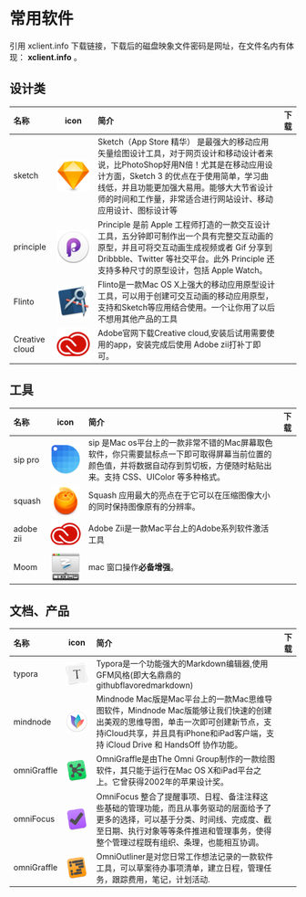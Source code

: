 # 常用软件

引用 xclient.info 下载链接，下载后的磁盘映象文件密码是网址，在文件名内有体现： **xclient.info** 。

## 设计类

 | 名称 | icon | 简介 | 下载  |
 | :- | :-: | :- | :-:  |
 | sketch | <img src="/assets/imgs/8192c982-4245-e1b4-36a7-cfcaac406b33.png" alt="sketch——矢量设计工具" style="display:block;width:128px;"> | Sketch（App Store 精华） 是最强大的移动应用矢量绘图设计工具，对于网页设计和移动设计者来说，比PhotoShop好用N倍！尤其是在移动应用设计方面，Sketch 3 的优点在于使用简单，学习曲线低，并且功能更加强大易用。能够大大节省设计师的时间和工作量，非常适合进行网站设计、移动应用设计、图标设计等 | <a href="https://xclient.info/s/sketch.html"><i class="fal fa-download"></i></a> |
 | principle | <img src="/assets/imgs/ffb905b2-82a3-70f8-88b0-dac177ec4c27.png" alt="principle——交互设计工具" style="display:block;width:１２８px;"> | Principle 是前 Apple 工程师打造的一款交互设计工具，五分钟即可制作出一个具有完整交互动画的原型，并且可将交互动画生成视频或者 Gif 分享到 Dribbble、Twitter 等社交平台。此外 Principle 还支持多种尺寸的原型设计，包括 Apple Watch。 | <a href="https://xclient.info/s/principle.html"><i class="fal fa-download"></i></a> |
 | Flinto | <img src="/assets/imgs/6aabc7ac-d5e7-acda-05f1-4856faf0d89f.png" alt="Flinto" style="display:block;width:128px;"> | Flinto是一款Mac OS X上强大的移动应用原型设计工具，可以用于创建可交互动画的移动应用原型，支持和Sketch等应用结合使用。一个让你用了以后不想用其他产品的工具 | <a href="https://xclient.info/s/flinto.html"><i class="fal fa-download"></i></a> |
 | Creative cloud |  <img src="/assets/imgs/28384fdb-2de2-304c-4fc5-e01981032d1f.png" alt="adobe zii" style="display:block;width:128px;">  | Adobe官网下载Creative cloud,安装后试用需要使用的app，安装完成后使用 Adobe zii打补丁即可。| <a href="https://creative.adobe.com/products/download/creative-cloud"><i class="fal fa-download"></i></a> |

## 工具

 | 名称 | icon | 简介 | 下载  |
 | :- | :-: | :- | :-:  |
 | sip pro | <img src="/assets/imgs/b3de6576-92b2-024d-a644-524671266583.png" alt="sip pro" style="display:block;width:128px;"> | sip 是Mac os平台上的一款非常不错的Mac屏幕取色软件，你只需要鼠标点一下即可取得屏幕当前位置的颜色值，并将数据自动存到剪切板，方便随时粘贴出来。支持 CSS、UIColor 等多种格式。 | <a href="https://xclient.info/s/sip.html"><i class="fal fa-download"></i></a> |
 | squash | <img src="/assets/imgs/69592000-6b1e-2030-452d-e04b451bf4ca.png" alt="squash" style="display:block;width:128px;"> | Squash 应用最大的亮点在于它可以在压缩图像大小的同时保持图像原有的分辨率。 | <a href="https://xclient.info/s/squash.html"><i class="fal fa-download"></i></a> |
 | adobe zii | <img src="/assets/imgs/28384fdb-2de2-304c-4fc5-e01981032d1f.png" alt="adobe zii" style="display:block;width:128px;"> | Adobe Zii是一款Mac平台上的Adobe系列软件激活工具 | <a href="https://xclient.info/s/adobe-zii.html"><i class="fal fa-download"></i></a> |
 | Moom | <img src="/assets/imgs/moom.png" alt="moom" style="display:block;width:128px;"> | mac 窗口操作**必备增强**。 | <a href="https://xclient.info/s/moom.html"><i class="fal fa-download"></i></a> |

## 文档、产品

 | 名称 | icon | 简介 | 下载  |
 | :- | :-: | :- | :-:  |
 | typora | <img src="/assets/imgs/80369933-7b6c-a847-59ea-7a198416754d.png" alt="typora" style="display:block;width:128px;"> | Typora是一个功能强大的Markdown编辑器,使用GFM风格(即大名鼎鼎的githubflavoredmarkdown) | <a href="https://www.typora.io/"><i class="fal fa-download"></i></a> |
 | mindnode | <img src="/assets/imgs/264bde5a-d298-128a-fc9a-40865b5dd616.png" alt="mindnode——思维导图软件" style="display:block;width:128px;"> | Mindnode Mac版是Mac平台上的一款Mac思维导图软件，Mindnode Mac版能够让我们快速的创建出美观的思维导图，单击一次即可创建新节点，支持iCloud共享，并且具有iPhone和iPad客户端，支持 iCloud Drive 和 HandsOff 协作功能。 | <a href="https://xclient.info/s/mind-node-pro.html"><i class="fal fa-download"></i></a> |
 | omniGraffle | <img src="/assets/imgs/defef9ef-d287-0bab-fb02-effe8e9ae15e.png" alt="omniGraffle" style="display:block;width:128px;"> | OmniGraffle是由The Omni Group制作的一款绘图软件，其只能于运行在Mac OS X和iPad平台之上。它曾获得2002年的苹果设计奖。 | <a href="https://xclient.info/s/omnigraffle.html"><i class="fal fa-download"></i></a> |
 | omniFocus | <img src="/assets/imgs/32cca01a-f0d1-a056-6c41-a2e4c61d2ade.png" alt="omniGraffle" style="display:block;width:128px;"> | OmniFocus 整合了提醒事项、日程、备注注释这些基础的管理功能，而且从事务驱动的层面给予了更多的选择，可以基于分类、时间线、完成度、截至日期、执行对象等等条件推进和管理事务，使得整个管理过程既有组织、条理，也能相互协调。 | <a href="https://xclient.info/s/omnifocus.html"><i class="fal fa-download"></i></a> |
 | omniGraffle | <img src="/assets/imgs/16d3585f-1a38-8991-0184-930740bea840.png" alt="omniOutliner" style="display:block;width:128px;"> | OmniOutliner是对您日常工作想法记录的一款软件工具，可以草案待办事项清单，建立日程，管理任务，跟踪费用，笔记，计划活动. | <a href="https://xclient.info/s/omnioutliner.html"><i class="fal fa-download"></i></a> |
